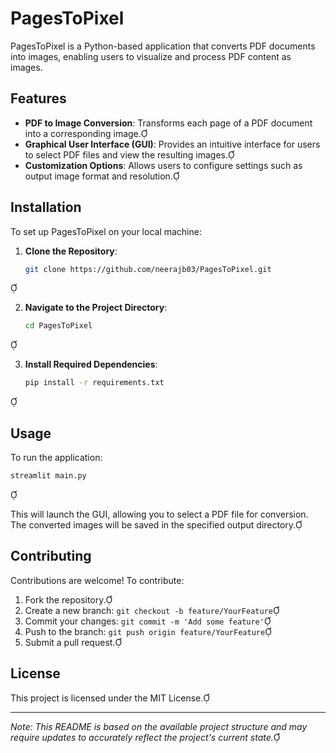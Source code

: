 
# PagesToPixel

PagesToPixel is a Python-based application that converts PDF documents into images, enabling users to visualize and process PDF content as images.

## Features

- **PDF to Image Conversion**: Transforms each page of a PDF document into a corresponding image.
- **Graphical User Interface (GUI)**: Provides an intuitive interface for users to select PDF files and view the resulting images.
- **Customization Options**: Allows users to configure settings such as output image format and resolution.

## Installation

To set up PagesToPixel on your local machine:

1. **Clone the Repository**:

   ```bash
   git clone https://github.com/neerajb03/PagesToPixel.git
   ```


2. **Navigate to the Project Directory**:

   ```bash
   cd PagesToPixel
   ```


3. **Install Required Dependencies**:

   ```bash
   pip install -r requirements.txt
   ```


## Usage

To run the application:


```bash
streamlit main.py
```


This will launch the GUI, allowing you to select a PDF file for conversion. The converted images will be saved in the specified output directory.

## Contributing

Contributions are welcome! To contribute:

1. Fork the repository.
2. Create a new branch: `git checkout -b feature/YourFeature`
3. Commit your changes: `git commit -m 'Add some feature'`
4. Push to the branch: `git push origin feature/YourFeature`
5. Submit a pull request.

## License

This project is licensed under the MIT License.

---

*Note: This README is based on the available project structure and may require updates to accurately reflect the project's current state.* 
